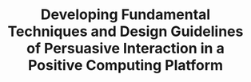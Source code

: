 ---
title: "Developing Fundamental Techniques and Design Guidelines of Persuasive Interaction in a Positive Computing Platform"
funding: "National Research Foundation, Republic of Korea"
startDate: 2017-07
endDate: 2018-02
description:
thumbnail:
---